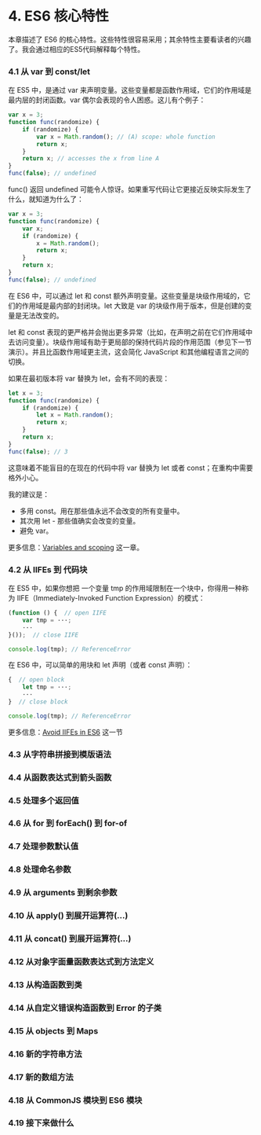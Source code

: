 # 4. ES6 核心特性

本章描述了 ES6 的核心特性。这些特性很容易采用；其余特性主要看读者的兴趣了。我会通过相应的ES5代码解释每个特性。

### 4.1 从 var 到 const/let

在 ES5 中，是通过 var 来声明变量。这些变量都是函数作用域，它们的作用域是最内层的封闭函数。var 偶尔会表现的令人困惑。这儿有个例子：

```javascript
var x = 3;
function func(randomize) {
    if (randomize) {
        var x = Math.random(); // (A) scope: whole function
        return x;
    }
    return x; // accesses the x from line A
}
func(false); // undefined
```

func() 返回 undefined 可能令人惊讶。如果重写代码让它更接近反映实际发生了什么，就知道为什么了：

```javascript
var x = 3;
function func(randomize) {
    var x;
    if (randomize) {
        x = Math.random();
        return x;
    }
    return x;
}
func(false); // undefined
```

在 ES6 中，可以通过 let 和 const 额外声明变量。这些变量是块级作用域的，它们的作用域是最内部的封闭块。let 大致是 var 的块级作用于版本，但是创建的变量是无法改变的。

let 和 const 表现的更严格并会抛出更多异常（比如，在声明之前在它们作用域中去访问变量）。块级作用域有助于更局部的保持代码片段的作用范围（参见下一节演示）。并且比函数作用域更主流，这会简化 JavaScript 和其他编程语言之间的切换。

如果在最初版本将 var 替换为 let，会有不同的表现：

```javascript
let x = 3;
function func(randomize) {
    if (randomize) {
        let x = Math.random();
        return x;
    }
    return x;
}
func(false); // 3
```

这意味着不能盲目的在现在的代码中将 var 替换为 let 或者 const；在重构中需要格外小心。

我的建议是：

* 多用 const。用在那些值永远不会改变的所有变量中。
* 其次用 let - 那些值确实会改变的变量。
* 避免 var。

更多信息：[Variables and scoping](https://exploringjs.com/es6/ch\_variables.html#ch\_variables) 这一章。

### 4.2 从 IIFEs 到 代码块

在 ES5 中，如果你想把 一个变量 tmp 的作用域限制在一个块中，你得用一种称为 IIFE（Immediately-Invoked Function Expression）的模式：

```javascript
(function () {  // open IIFE
    var tmp = ···;
    ···
}());  // close IIFE

console.log(tmp); // ReferenceError
```

在 ES6 中，可以简单的用块和 let 声明（或者 const 声明）：

```javascript
{  // open block
    let tmp = ···;
    ···
}  // close block

console.log(tmp); // ReferenceError
```

更多信息：[Avoid IIFEs in ES6](https://exploringjs.com/es6/ch\_callables.html#sec\_iifes-in-es6) 这一节

### 4.3 从字符串拼接到模版语法

### 4.4 从函数表达式到箭头函数

### 4.5 处理多个返回值

### 4.6 从 for 到 forEach() 到 for-of

### 4.7 处理参数默认值

### 4.8 处理命名参数

### 4.9 从 arguments 到剩余参数

### 4.10 从 apply() 到展开运算符(...)

### 4.11 从 concat() 到展开运算符(...)

### 4.12 从对象字面量函数表达式到方法定义

### 4.13 从构造函数到类

### 4.14 从自定义错误构造函数到 Error 的子类

### 4.15 从 objects 到 Maps

### 4.16 新的字符串方法

### 4.17 新的数组方法

### 4.18 从 CommonJS 模块到 ES6 模块

### 4.19 接下来做什么
